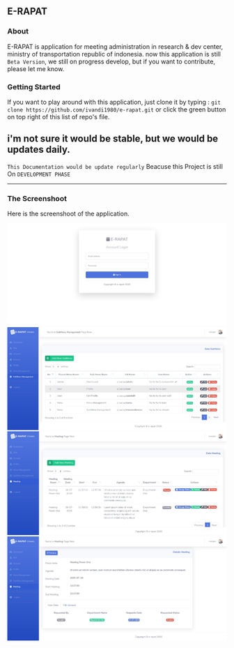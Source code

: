 ## E-RAPAT

### About

E-RAPAT is application for meeting administration in research & dev center, ministry of transportation republic of indonesia.
now this application is still `Beta Version`, we still on progress develop, but if you want to contribute, please let me know.

### Getting Started

If you want to play around with this application, just clone it by typing :
`git clone https://github.com/ivandi1980/e-rapat.git`
or click the green button on top right of this list of repo's file.

## i'm not sure it would be stable, but we would be updates daily.

`This Documentation would be update regularly` Beacuse this Project is still On `DEVELOPMENT PHASE`

---

### The Screenshoot

Here is the screenshoot of the application.

![Login](captured/login.jpg "This is the Screenshoot")
![Sub Menu](captured/sub_menu.jpg "This is the Screenshoot")
![Meeting](captured/meeting.jpg "This is the Screenshoot")
![Meeting Details](captured/meeting_details.jpg "This is the Screenshoot")

